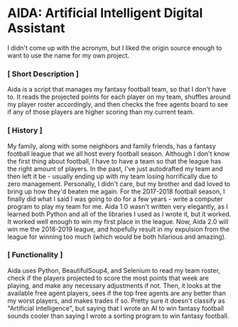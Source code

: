 # AIDA: Artificial Intelligent Digital Assistant

I didn't come up with the acronym, but I liked the origin source enough to want to use the name for my own project.

### [ Short Description ]

Aida is a script that manages my fantasy football team, so that I don't have to. It reads the projected points for each player on my team, shuffles around my player roster accordingly, and then checks the free agents board to see if any of those players are higher scoring than my current team.

### [ History ]

My family, along with some neighbors and family friends, has a fantasy football league that we all host every football season. Although I don't know the first thing about football, I have to have a team so that the league has the right amount of players. In the past, I've just autodrafted my team and then left it be - usually ending up with my team losing horrifically due to zero management. Personally, I didn't care, but my brother and dad loved to bring up how they'd beaten me again. For the 2017-2018 football season, I finally did what I said I was going to do for a few years - write a computer program to play my team for me. Aida 1.0 wasn't written very elegantly, as I learned both Python and all of the libraries I used as I wrote it, but it worked. It worked well enough to win my first place in the league. Now, Aida 2.0 will win me the 2018-2019 league, and hopefully result in my expulsion from the league for winning too much (which would be both hilarious and amazing).

### [ Functionality ]

Aida uses Python, BeautifulSoup4, and Selenium to read my team roster, check if the players projected to score the most points that week are playing, and make any necessary adjustments if not. Then, it looks at the available free agent players, sees if the top free agents are any better than my worst players, and makes trades if so. Pretty sure it doesn't classify as "Artificial Intelligence", but saying that I wrote an AI to win fantasy football sounds cooler than saying I wrote a sorting program to win fantasy football.
